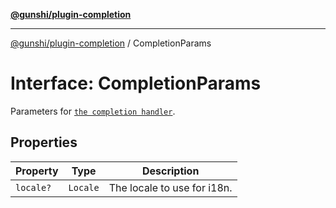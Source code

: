 [**@gunshi/plugin-completion**](../index.md)

***

[@gunshi/plugin-completion](../index.md) / CompletionParams

# Interface: CompletionParams

Parameters for [`the completion handler`](../type-aliases/CompletionHandler.md).

## Properties

| Property | Type | Description |
| ------ | ------ | ------ |
| <a id="locale"></a> `locale?` | `Locale` | The locale to use for i18n. |
